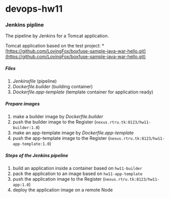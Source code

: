 # devops-hw11

### Jenkins pipline

The pipeline by Jenkins for a Tomcat application.

Tomcat application based on the test project:
*[https://github.com/LovingFox/boxfuse-sample-java-war-hello.git](https://github.com/LovingFox/boxfuse-sample-java-war-hello.git)

##### Files

1. *Jenkinsfile* (pipeline)
2. *Dockerfile.builder* (building container)
3. *Dockerfile.app-template* (template container for application ready)

##### Prepare images

1. make a builder image by *Dockerfile.builder*
2. push the builder image to the Register (`nexus.rtru.tk:8123/hw11-builder:1.0`)
3. make an app-template image by *Dockerfile.app-template*
4. push the app-template image to the Register (`nexus.rtru.tk:8123/hw11-app-template:1.0`)

##### Steps of the Jenkins pipeline
1. build an application inside a container based on `hw11-builder`
2. pack the application to an image based on `hw11-app-template`
3. push the application image to the Register (`nexus.rtru.tk:8123/hw11-app:1.0`)
4. deploy the application image on a remote Node
